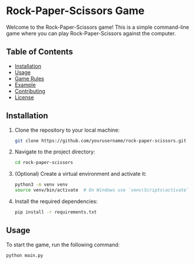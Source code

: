 # Rock-Paper-Scissors Game

Welcome to the Rock-Paper-Scissors game! This is a simple command-line game where you can play Rock-Paper-Scissors against the computer.

## Table of Contents

- [Installation](#installation)
- [Usage](#usage)
- [Game Rules](#game-rules)
- [Example](#example)
- [Contributing](#contributing)
- [License](#license)

## Installation

1. Clone the repository to your local machine:

    ```bash
    git clone https://github.com/yourusername/rock-paper-scissors.git
    ```

2. Navigate to the project directory:

    ```bash
    cd rock-paper-scissors
    ```

3. (Optional) Create a virtual environment and activate it:

    ```bash
    python3 -m venv venv
    source venv/bin/activate  # On Windows use `venv\Scripts\activate`
    ```

4. Install the required dependencies:

    ```bash
    pip install -r requirements.txt
    ```

## Usage

To start the game, run the following command:

```bash
python main.py
